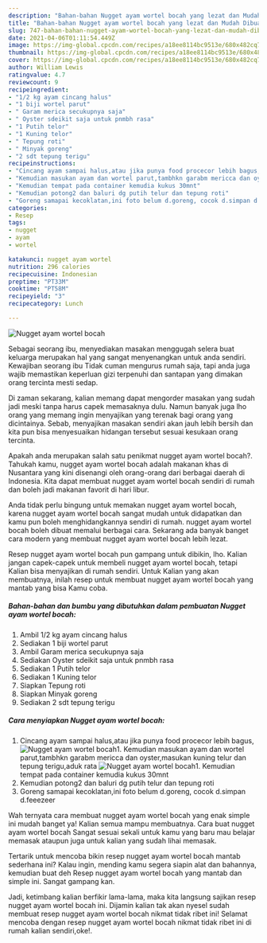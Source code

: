 ```yaml
---
description: "Bahan-bahan Nugget ayam wortel bocah yang lezat dan Mudah Dibuat"
title: "Bahan-bahan Nugget ayam wortel bocah yang lezat dan Mudah Dibuat"
slug: 747-bahan-bahan-nugget-ayam-wortel-bocah-yang-lezat-dan-mudah-dibuat
date: 2021-04-06T01:11:54.449Z
image: https://img-global.cpcdn.com/recipes/a18ee8114bc9513e/680x482cq70/nugget-ayam-wortel-bocah-foto-resep-utama.jpg
thumbnail: https://img-global.cpcdn.com/recipes/a18ee8114bc9513e/680x482cq70/nugget-ayam-wortel-bocah-foto-resep-utama.jpg
cover: https://img-global.cpcdn.com/recipes/a18ee8114bc9513e/680x482cq70/nugget-ayam-wortel-bocah-foto-resep-utama.jpg
author: William Lewis
ratingvalue: 4.7
reviewcount: 9
recipeingredient:
- "1/2 kg ayam cincang halus"
- "1 biji wortel parut"
- " Garam merica secukupnya saja"
- " Oyster sdeikit saja untuk pnmbh rasa"
- "1 Putih telor"
- "1 Kuning telor"
- " Tepung roti"
- " Minyak goreng"
- "2 sdt tepung terigu"
recipeinstructions:
- "Cincang ayam sampai halus,atau jika punya food procecor lebih bagus,"
- "Kemudian masukan ayam dan wortel parut,tambhkn garabm mericca dan oyster,masukan kuning telur dan tepung terigu,aduk rata"
- "Kemudian tempat pada container kemudia kukus 30mnt"
- "Kemudian potong2 dan baluri dg putih telur dan tepung roti"
- "Goreng samapai kecoklatan,ini foto belum d.goreng, cocok d.simpan d.feeezeer"
categories:
- Resep
tags:
- nugget
- ayam
- wortel

katakunci: nugget ayam wortel 
nutrition: 296 calories
recipecuisine: Indonesian
preptime: "PT33M"
cooktime: "PT58M"
recipeyield: "3"
recipecategory: Lunch

---
```



![Nugget ayam wortel bocah](https://img-global.cpcdn.com/recipes/a18ee8114bc9513e/680x482cq70/nugget-ayam-wortel-bocah-foto-resep-utama.jpg)

Sebagai seorang ibu, menyediakan masakan menggugah selera buat keluarga merupakan hal yang sangat menyenangkan untuk anda sendiri. Kewajiban seorang ibu Tidak cuman mengurus rumah saja, tapi anda juga wajib memastikan keperluan gizi terpenuhi dan santapan yang dimakan orang tercinta mesti sedap.

Di zaman  sekarang, kalian memang dapat mengorder masakan yang sudah jadi meski tanpa harus capek memasaknya dulu. Namun banyak juga lho orang yang memang ingin menyajikan yang terenak bagi orang yang dicintainya. Sebab, menyajikan masakan sendiri akan jauh lebih bersih dan kita pun bisa menyesuaikan hidangan tersebut sesuai kesukaan orang tercinta. 



Apakah anda merupakan salah satu penikmat nugget ayam wortel bocah?. Tahukah kamu, nugget ayam wortel bocah adalah makanan khas di Nusantara yang kini disenangi oleh orang-orang dari berbagai daerah di Indonesia. Kita dapat membuat nugget ayam wortel bocah sendiri di rumah dan boleh jadi makanan favorit di hari libur.

Anda tidak perlu bingung untuk memakan nugget ayam wortel bocah, karena nugget ayam wortel bocah sangat mudah untuk didapatkan dan kamu pun boleh menghidangkannya sendiri di rumah. nugget ayam wortel bocah boleh dibuat memalui berbagai cara. Sekarang ada banyak banget cara modern yang membuat nugget ayam wortel bocah lebih lezat.

Resep nugget ayam wortel bocah pun gampang untuk dibikin, lho. Kalian jangan capek-capek untuk membeli nugget ayam wortel bocah, tetapi Kalian bisa menyajikan di rumah sendiri. Untuk Kalian yang akan membuatnya, inilah resep untuk membuat nugget ayam wortel bocah yang mantab yang bisa Kamu coba.

<!--inarticleads1-->

##### Bahan-bahan dan bumbu yang dibutuhkan dalam pembuatan Nugget ayam wortel bocah:

1. Ambil 1/2 kg ayam cincang halus
1. Sediakan 1 biji wortel parut
1. Ambil  Garam merica secukupnya saja
1. Sediakan  Oyster sdeikit saja untuk pnmbh rasa
1. Sediakan 1 Putih telor
1. Sediakan 1 Kuning telor
1. Siapkan  Tepung roti
1. Siapkan  Minyak goreng
1. Sediakan 2 sdt tepung terigu




<!--inarticleads2-->

##### Cara menyiapkan Nugget ayam wortel bocah:

1. Cincang ayam sampai halus,atau jika punya food procecor lebih bagus,
<img src="https://img-global.cpcdn.com/steps/b14ce0e5045cd972/160x128cq70/nugget-ayam-wortel-bocah-langkah-memasak-1-foto.jpg" alt="Nugget ayam wortel bocah">1. Kemudian masukan ayam dan wortel parut,tambhkn garabm mericca dan oyster,masukan kuning telur dan tepung terigu,aduk rata
<img src="https://img-global.cpcdn.com/steps/9bde474dd3ac995f/160x128cq70/nugget-ayam-wortel-bocah-langkah-memasak-2-foto.jpg" alt="Nugget ayam wortel bocah">1. Kemudian tempat pada container kemudia kukus 30mnt
1. Kemudian potong2 dan baluri dg putih telur dan tepung roti
1. Goreng samapai kecoklatan,ini foto belum d.goreng, cocok d.simpan d.feeezeer




Wah ternyata cara membuat nugget ayam wortel bocah yang enak simple ini mudah banget ya! Kalian semua mampu membuatnya. Cara buat nugget ayam wortel bocah Sangat sesuai sekali untuk kamu yang baru mau belajar memasak ataupun juga untuk kalian yang sudah lihai memasak.

Tertarik untuk mencoba bikin resep nugget ayam wortel bocah mantab sederhana ini? Kalau ingin, mending kamu segera siapin alat dan bahannya, kemudian buat deh Resep nugget ayam wortel bocah yang mantab dan simple ini. Sangat gampang kan. 

Jadi, ketimbang kalian berfikir lama-lama, maka kita langsung sajikan resep nugget ayam wortel bocah ini. Dijamin kalian tak akan nyesel sudah membuat resep nugget ayam wortel bocah nikmat tidak ribet ini! Selamat mencoba dengan resep nugget ayam wortel bocah nikmat tidak ribet ini di rumah kalian sendiri,oke!.

